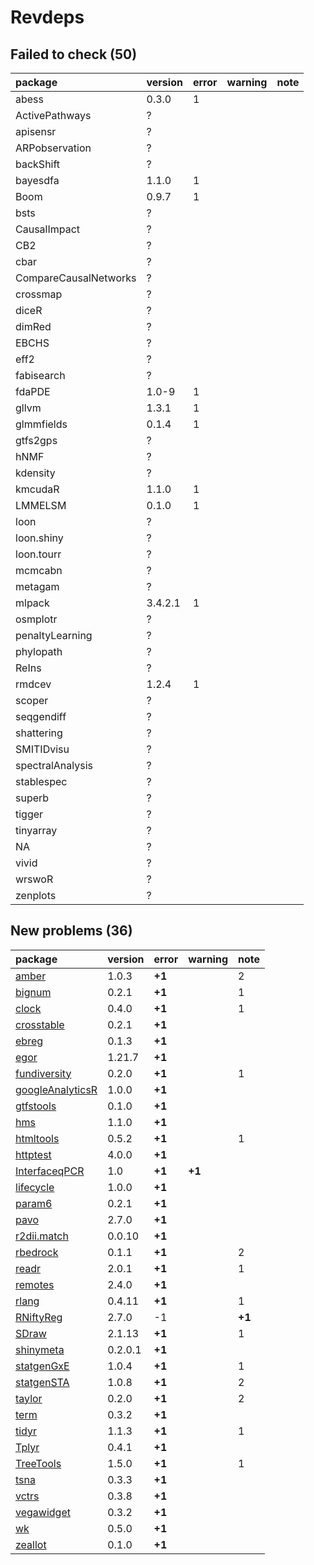 # Revdeps

## Failed to check (50)

|package               |version |error |warning |note |
|:---------------------|:-------|:-----|:-------|:----|
|abess                 |0.3.0   |1     |        |     |
|ActivePathways        |?       |      |        |     |
|apisensr              |?       |      |        |     |
|ARPobservation        |?       |      |        |     |
|backShift             |?       |      |        |     |
|bayesdfa              |1.1.0   |1     |        |     |
|Boom                  |0.9.7   |1     |        |     |
|bsts                  |?       |      |        |     |
|CausalImpact          |?       |      |        |     |
|CB2                   |?       |      |        |     |
|cbar                  |?       |      |        |     |
|CompareCausalNetworks |?       |      |        |     |
|crossmap              |?       |      |        |     |
|diceR                 |?       |      |        |     |
|dimRed                |?       |      |        |     |
|EBCHS                 |?       |      |        |     |
|eff2                  |?       |      |        |     |
|fabisearch            |?       |      |        |     |
|fdaPDE                |1.0-9   |1     |        |     |
|gllvm                 |1.3.1   |1     |        |     |
|glmmfields            |0.1.4   |1     |        |     |
|gtfs2gps              |?       |      |        |     |
|hNMF                  |?       |      |        |     |
|kdensity              |?       |      |        |     |
|kmcudaR               |1.1.0   |1     |        |     |
|LMMELSM               |0.1.0   |1     |        |     |
|loon                  |?       |      |        |     |
|loon.shiny            |?       |      |        |     |
|loon.tourr            |?       |      |        |     |
|mcmcabn               |?       |      |        |     |
|metagam               |?       |      |        |     |
|mlpack                |3.4.2.1 |1     |        |     |
|osmplotr              |?       |      |        |     |
|penaltyLearning       |?       |      |        |     |
|phylopath             |?       |      |        |     |
|ReIns                 |?       |      |        |     |
|rmdcev                |1.2.4   |1     |        |     |
|scoper                |?       |      |        |     |
|seqgendiff            |?       |      |        |     |
|shattering            |?       |      |        |     |
|SMITIDvisu            |?       |      |        |     |
|spectralAnalysis      |?       |      |        |     |
|stablespec            |?       |      |        |     |
|superb                |?       |      |        |     |
|tigger                |?       |      |        |     |
|tinyarray             |?       |      |        |     |
|NA                    |?       |      |        |     |
|vivid                 |?       |      |        |     |
|wrswoR                |?       |      |        |     |
|zenplots              |?       |      |        |     |

## New problems (36)

|package                                          |version |error  |warning |note   |
|:------------------------------------------------|:-------|:------|:-------|:------|
|[amber](problems.md#amber)                       |1.0.3   |__+1__ |        |2      |
|[bignum](problems.md#bignum)                     |0.2.1   |__+1__ |        |1      |
|[clock](problems.md#clock)                       |0.4.0   |__+1__ |        |1      |
|[crosstable](problems.md#crosstable)             |0.2.1   |__+1__ |        |       |
|[ebreg](problems.md#ebreg)                       |0.1.3   |__+1__ |        |       |
|[egor](problems.md#egor)                         |1.21.7  |__+1__ |        |       |
|[fundiversity](problems.md#fundiversity)         |0.2.0   |__+1__ |        |1      |
|[googleAnalyticsR](problems.md#googleanalyticsr) |1.0.0   |__+1__ |        |       |
|[gtfstools](problems.md#gtfstools)               |0.1.0   |__+1__ |        |       |
|[hms](problems.md#hms)                           |1.1.0   |__+1__ |        |       |
|[htmltools](problems.md#htmltools)               |0.5.2   |__+1__ |        |1      |
|[httptest](problems.md#httptest)                 |4.0.0   |__+1__ |        |       |
|[InterfaceqPCR](problems.md#interfaceqpcr)       |1.0     |__+1__ |__+1__  |       |
|[lifecycle](problems.md#lifecycle)               |1.0.0   |__+1__ |        |       |
|[param6](problems.md#param6)                     |0.2.1   |__+1__ |        |       |
|[pavo](problems.md#pavo)                         |2.7.0   |__+1__ |        |       |
|[r2dii.match](problems.md#r2diimatch)            |0.0.10  |__+1__ |        |       |
|[rbedrock](problems.md#rbedrock)                 |0.1.1   |__+1__ |        |2      |
|[readr](problems.md#readr)                       |2.0.1   |__+1__ |        |1      |
|[remotes](problems.md#remotes)                   |2.4.0   |__+1__ |        |       |
|[rlang](problems.md#rlang)                       |0.4.11  |__+1__ |        |1      |
|[RNiftyReg](problems.md#rniftyreg)               |2.7.0   |-1     |        |__+1__ |
|[SDraw](problems.md#sdraw)                       |2.1.13  |__+1__ |        |1      |
|[shinymeta](problems.md#shinymeta)               |0.2.0.1 |__+1__ |        |       |
|[statgenGxE](problems.md#statgengxe)             |1.0.4   |__+1__ |        |1      |
|[statgenSTA](problems.md#statgensta)             |1.0.8   |__+1__ |        |2      |
|[taylor](problems.md#taylor)                     |0.2.0   |__+1__ |        |2      |
|[term](problems.md#term)                         |0.3.2   |__+1__ |        |       |
|[tidyr](problems.md#tidyr)                       |1.1.3   |__+1__ |        |1      |
|[Tplyr](problems.md#tplyr)                       |0.4.1   |__+1__ |        |       |
|[TreeTools](problems.md#treetools)               |1.5.0   |__+1__ |        |1      |
|[tsna](problems.md#tsna)                         |0.3.3   |__+1__ |        |       |
|[vctrs](problems.md#vctrs)                       |0.3.8   |__+1__ |        |       |
|[vegawidget](problems.md#vegawidget)             |0.3.2   |__+1__ |        |       |
|[wk](problems.md#wk)                             |0.5.0   |__+1__ |        |       |
|[zeallot](problems.md#zeallot)                   |0.1.0   |__+1__ |        |       |

